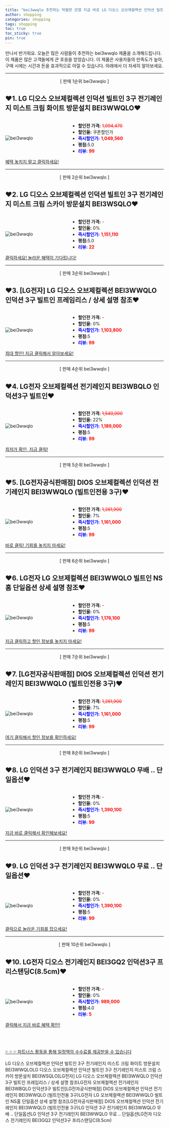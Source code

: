 ```yaml
---
title: "bei3wwqlo 추천하는 탁월한 모델 지금 바로 LG 디오스 오브제컬렉션 인덕션 빌트인"
author: shopping
categories: shopping
tags: shopping
toc: true
toc_sticky: true
pin: true
---
```

만나서 반가워요. 오늘은 많은 사람들이 추천하는 bei3wwqlo 제품을 소개해드립니다. 이 제품은 많은 고객들에게 큰 호응을 얻었습니다. 이 제품은 사용자들의 만족도가 높아, 구매 시에는 시간과 돈을 효과적으로 아낄 수 있습니다. 아래에서 더 자세히 알아보세요.

---
<p class="toplist" style="margin: 0 auto; display: block; width: fit-content;">[ 판매 1순위 bei3wwqlo ]</p>

<h2><strong>❤️1. LG 디오스 오브제컬렉션 인덕션 빌트인 3구 전기레인지 미스트 크림 화이트 방문설치 BEI3WWQLO❤️</strong></h2>

<div style="display: flex; align-items: center;">
    <div style="flex: 0.4;">
        <img src="https://thumbnail9.coupangcdn.com/thumbnails/remote/230x230ex/image/retail/images/795946836429716-3916488d-1043-4ea1-99c2-f524275de0f9.jpg" alt="bei3wwqlo" style="max-width: 100%;">
    </div>
    <div style="flex: 0.6; margin-left: 10px;">
        <ul>
            <li><strong>할인전 가격:</strong> <del style="color: red;">1,094,470</del></li>
            <li><strong>할인율:</strong> 쿠폰할인가</li>
            <li><span style='color:blue'><strong>즉시할인가:</strong></span> <span style='color:red'><strong>1,049,560</strong></span></li>
            <li><strong>평점:</strong>5.0</li>
            <li><span style='color:blue'><strong>리뷰:</strong></span> <span style='color:red'><strong>99</strong></span></li>
        </ul>
    </div>
</div>
<div class="center">
    <a href="https://William4Davisa.github.io?lptag=AF9450613&subid=githubio&pageKey=7388481970&traceid=V0-153&itemId=19097687867&vendorItemId=86218445848" class="myButton">
        혜택 놓치지 말고 클릭하세요!
    </a>
</div>


---
<p class="toplist" style="margin: 0 auto; display: block; width: fit-content;">[ 판매 2순위 bei3wwqlo ]</p>

<h2><strong>❤️2. LG 디오스 오브제컬렉션 인덕션 빌트인 3구 전기레인지 미스트 크림 스카이 방문설치 BEI3WSQLO❤️</strong></h2>

<div style="display: flex; align-items: center;">
    <div style="flex: 0.4;">
        <img src="https://thumbnail10.coupangcdn.com/thumbnails/remote/230x230ex/image/vendor_inventory/dd87/cb634146ede38c2ba9d2a56fad3399cb7f07e98429d0a6b0ce149f0a3d24.jpg" alt="bei3wwqlo" style="max-width: 100%;">
    </div>
    <div style="flex: 0.6; margin-left: 10px;">
        <ul>
            <li><strong>할인전 가격:</strong> <del style="color: red;">-</del></li>
            <li><strong>할인율:</strong> 0%</li>
            <li><span style='color:blue'><strong>즉시할인가:</strong></span> <span style='color:red'><strong>1,151,110</strong></span></li>
            <li><strong>평점:</strong>5.0</li>
            <li><span style='color:blue'><strong>리뷰:</strong></span> <span style='color:red'><strong>22</strong></span></li>
        </ul>
    </div>
</div>
<div class="center">
    <a href="https://William4Davisa.github.io?lptag=AF9450613&subid=githubio&pageKey=7709149232&traceid=V0-153&itemId=20660240433&vendorItemId=88173002840" class="myButton">
        클릭하세요! 놀라운 혜택이 기다립니다!
    </a>
</div>


---
<p class="toplist" style="margin: 0 auto; display: block; width: fit-content;">[ 판매 3순위 bei3wwqlo ]</p>

<h2><strong>❤️3. [LG전자] LG 디오스 오브제컬렉션 BEI3WWQLO 인덕션 3구 빌트인 프레임리스 / 상세 설명 참조❤️</strong></h2>

<div style="display: flex; align-items: center;">
    <div style="flex: 0.4;">
        <img src="https://thumbnail7.coupangcdn.com/thumbnails/remote/230x230ex/image/vendor_inventory/5370/904b53ed5a549186398b9159830ade6cc2c3dcdc123ab5e3fb6048ced5a9.jpg" alt="bei3wwqlo" style="max-width: 100%;">
    </div>
    <div style="flex: 0.6; margin-left: 10px;">
        <ul>
            <li><strong>할인전 가격:</strong> <del style="color: red;">-</del></li>
            <li><strong>할인율:</strong> 0%</li>
            <li><span style='color:blue'><strong>즉시할인가:</strong></span> <span style='color:red'><strong>1,103,800</strong></span></li>
            <li><strong>평점:</strong>5</li>
            <li><span style='color:blue'><strong>리뷰:</strong></span> <span style='color:red'><strong>99</strong></span></li>
        </ul>
    </div>
</div>
<div class="center">
    <a href="https://William4Davisa.github.io?lptag=AF9450613&subid=githubio&pageKey=8219647730&traceid=V0-153&itemId=23621398555&vendorItemId=90715203153" class="myButton">
        최대 할인! 지금 클릭해서 알아보세요!
    </a>
</div>


---
<p class="toplist" style="margin: 0 auto; display: block; width: fit-content;">[ 판매 4순위 bei3wwqlo ]</p>

<h2><strong>❤️4. LG전자 오브제컬렉션 전기레인지 BEI3WBQLO 인덕션3구 빌트인❤️</strong></h2>

<div style="display: flex; align-items: center;">
    <div style="flex: 0.4;">
        <img src="https://thumbnail6.coupangcdn.com/thumbnails/remote/230x230ex/image/vendor_inventory/be07/50fdcea643bb99b747bd07a4c44b478cafb4669a3fbba53e0fc01a099b0f.jpg" alt="bei3wwqlo" style="max-width: 100%;">
    </div>
    <div style="flex: 0.6; margin-left: 10px;">
        <ul>
            <li><strong>할인전 가격:</strong> <del style="color: red;">1,540,000</del></li>
            <li><strong>할인율:</strong> 22%</li>
            <li><span style='color:blue'><strong>즉시할인가:</strong></span> <span style='color:red'><strong>1,189,000</strong></span></li>
            <li><strong>평점:</strong>5</li>
            <li><span style='color:blue'><strong>리뷰:</strong></span> <span style='color:red'><strong>99</strong></span></li>
        </ul>
    </div>
</div>
<div class="center">
    <a href="https://William4Davisa.github.io?lptag=AF9450613&subid=githubio&pageKey=7345086886&traceid=V0-153&itemId=18888057183&vendorItemId=86016242247" class="myButton">
        최저가 확인, 지금 클릭!
    </a>
</div>


---
<p class="toplist" style="margin: 0 auto; display: block; width: fit-content;">[ 판매 5순위 bei3wwqlo ]</p>

<h2><strong>❤️5. [LG전자공식판매점] DIOS 오브제컬렉션 인덕션 전기레인지 BEI3WWQLO (빌트인전용 3구)❤️</strong></h2>

<div style="display: flex; align-items: center;">
    <div style="flex: 0.4;">
        <img src="https://thumbnail10.coupangcdn.com/thumbnails/remote/230x230ex/image/vendor_inventory/8ac7/2e797b6e4b568ad73a7cf5f3686a7a49d8fb2d470edee3bd738e14adc99a.jpg" alt="bei3wwqlo" style="max-width: 100%;">
    </div>
    <div style="flex: 0.6; margin-left: 10px;">
        <ul>
            <li><strong>할인전 가격:</strong> <del style="color: red;">1,261,900</del></li>
            <li><strong>할인율:</strong> 7%</li>
            <li><span style='color:blue'><strong>즉시할인가:</strong></span> <span style='color:red'><strong>1,161,000</strong></span></li>
            <li><strong>평점:</strong>5</li>
            <li><span style='color:blue'><strong>리뷰:</strong></span> <span style='color:red'><strong>99</strong></span></li>
        </ul>
    </div>
</div>
<div class="center">
    <a href="https://William4Davisa.github.io?lptag=AF9450613&subid=githubio&pageKey=7358525437&traceid=V0-153&itemId=18952880724&vendorItemId=86079075028" class="myButton">
        바로 클릭! 기회를 놓치지 마세요!
    </a>
</div>


---
<p class="toplist" style="margin: 0 auto; display: block; width: fit-content;">[ 판매 6순위 bei3wwqlo ]</p>

<h2><strong>❤️6. LG전자 LG 오브제컬렉션 BEI3WWQLO 빌트인 NS홈 단일옵션 상세 설명 참조❤️</strong></h2>

<div style="display: flex; align-items: center;">
    <div style="flex: 0.4;">
        <img src="https://thumbnail8.coupangcdn.com/thumbnails/remote/230x230ex/image/vendor_inventory/97ca/a099fba411f8b889bcdfc2d0beffbda969319d7a124b8bc8ffa5793c9887.jpg" alt="bei3wwqlo" style="max-width: 100%;">
    </div>
    <div style="flex: 0.6; margin-left: 10px;">
        <ul>
            <li><strong>할인전 가격:</strong> <del style="color: red;">-</del></li>
            <li><strong>할인율:</strong> 0%</li>
            <li><span style='color:blue'><strong>즉시할인가:</strong></span> <span style='color:red'><strong>1,176,100</strong></span></li>
            <li><strong>평점:</strong>5</li>
            <li><span style='color:blue'><strong>리뷰:</strong></span> <span style='color:red'><strong>99</strong></span></li>
        </ul>
    </div>
</div>
<div class="center">
    <a href="https://William4Davisa.github.io?lptag=AF9450613&subid=githubio&pageKey=7416516923&traceid=V0-153&itemId=19228824785&vendorItemId=86345375615" class="myButton">
        지금 클릭하고 할인 정보를 놓치지 마세요!
    </a>
</div>


---
<p class="toplist" style="margin: 0 auto; display: block; width: fit-content;">[ 판매 7순위 bei3wwqlo ]</p>

<h2><strong>❤️7. [LG전자공식판매점] DIOS 오브제컬렉션 인덕션 전기레인지 BEI3WWQLO (빌트인전용 3구)❤️</strong></h2>

<div style="display: flex; align-items: center;">
    <div style="flex: 0.4;">
        <img src="https://thumbnail10.coupangcdn.com/thumbnails/remote/230x230ex/image/vendor_inventory/8ac7/2e797b6e4b568ad73a7cf5f3686a7a49d8fb2d470edee3bd738e14adc99a.jpg" alt="bei3wwqlo" style="max-width: 100%;">
    </div>
    <div style="flex: 0.6; margin-left: 10px;">
        <ul>
            <li><strong>할인전 가격:</strong> <del style="color: red;">1,261,900</del></li>
            <li><strong>할인율:</strong> 7%</li>
            <li><span style='color:blue'><strong>즉시할인가:</strong></span> <span style='color:red'><strong>1,161,000</strong></span></li>
            <li><strong>평점:</strong>5</li>
            <li><span style='color:blue'><strong>리뷰:</strong></span> <span style='color:red'><strong>99</strong></span></li>
        </ul>
    </div>
</div>
<div class="center">
    <a href="https://William4Davisa.github.io?lptag=AF9450613&subid=githubio&pageKey=7358525437&traceid=V0-153&itemId=18952880732&vendorItemId=86079075043" class="myButton">
        여기 클릭해서 할인 정보를 확인하세요!
    </a>
</div>


---
<p class="toplist" style="margin: 0 auto; display: block; width: fit-content;">[ 판매 8순위 bei3wwqlo ]</p>

<h2><strong>❤️8. LG 인덕션 3구 전기레인지 BEI3WWQLO 무배 .. 단일옵션❤️</strong></h2>

<div style="display: flex; align-items: center;">
    <div style="flex: 0.4;">
        <img src="https://thumbnail10.coupangcdn.com/thumbnails/remote/230x230ex/image/vendor_inventory/335d/24e58bac4347c7c966af746bff32d976778a66625d4cdcf2edfef0287ae6.jpg" alt="bei3wwqlo" style="max-width: 100%;">
    </div>
    <div style="flex: 0.6; margin-left: 10px;">
        <ul>
            <li><strong>할인전 가격:</strong> <del style="color: red;">-</del></li>
            <li><strong>할인율:</strong> 0%</li>
            <li><span style='color:blue'><strong>즉시할인가:</strong></span> <span style='color:red'><strong>1,390,100</strong></span></li>
            <li><strong>평점:</strong>5</li>
            <li><span style='color:blue'><strong>리뷰:</strong></span> <span style='color:red'><strong>99</strong></span></li>
        </ul>
    </div>
</div>
<div class="center">
    <a href="https://William4Davisa.github.io?lptag=AF9450613&subid=githubio&pageKey=7536205677&traceid=V0-153&itemId=19799991679&vendorItemId=86902357519" class="myButton">
        지금 바로 클릭해서 확인해보세요!
    </a>
</div>


---
<p class="toplist" style="margin: 0 auto; display: block; width: fit-content;">[ 판매 9순위 bei3wwqlo ]</p>

<h2><strong>❤️9. LG 인덕션 3구 전기레인지 BEI3WWQLO 무료 .. 단일옵션❤️</strong></h2>

<div style="display: flex; align-items: center;">
    <div style="flex: 0.4;">
        <img src="https://thumbnail10.coupangcdn.com/thumbnails/remote/230x230ex/image/vendor_inventory/335d/24e58bac4347c7c966af746bff32d976778a66625d4cdcf2edfef0287ae6.jpg" alt="bei3wwqlo" style="max-width: 100%;">
    </div>
    <div style="flex: 0.6; margin-left: 10px;">
        <ul>
            <li><strong>할인전 가격:</strong> <del style="color: red;">-</del></li>
            <li><strong>할인율:</strong> 0%</li>
            <li><span style='color:blue'><strong>즉시할인가:</strong></span> <span style='color:red'><strong>1,390,100</strong></span></li>
            <li><strong>평점:</strong>5</li>
            <li><span style='color:blue'><strong>리뷰:</strong></span> <span style='color:red'><strong>99</strong></span></li>
        </ul>
    </div>
</div>
<div class="center">
    <a href="https://William4Davisa.github.io?lptag=AF9450613&subid=githubio&pageKey=7536205646&traceid=V0-153&itemId=19799991568&vendorItemId=86902357455" class="myButton">
        클릭으로 놀라운 기회를 잡으세요!
    </a>
</div>


---
<p class="toplist" style="margin: 0 auto; display: block; width: fit-content;">[ 판매 10순위 bei3wwqlo ]</p>

<h2><strong>❤️10. LG전자 디오스 전기레인지 BEI3GQ2 인덕션3구 프리스탠딩C(8.5cm)❤️</strong></h2>

<div style="display: flex; align-items: center;">
    <div style="flex: 0.4;">
        <img src="https://thumbnail10.coupangcdn.com/thumbnails/remote/230x230ex/image/vendor_inventory/85ec/f0694c4293a84adcda660833d5ba3f8b726e9d56e3989b91f00496b584f4.PNG" alt="bei3wwqlo" style="max-width: 100%;">
    </div>
    <div style="flex: 0.6; margin-left: 10px;">
        <ul>
            <li><strong>할인전 가격:</strong> <del style="color: red;">-</del></li>
            <li><strong>할인율:</strong> 0%</li>
            <li><span style='color:blue'><strong>즉시할인가:</strong></span> <span style='color:red'><strong>989,000</strong></span></li>
            <li><strong>평점:</strong>4.0</li>
            <li><span style='color:blue'><strong>리뷰:</strong></span> <span style='color:red'><strong>5</strong></span></li>
        </ul>
    </div>
</div>
<div class="center">
    <a href="https://William4Davisa.github.io?lptag=AF9450613&subid=githubio&pageKey=7151669236&traceid=V0-153&itemId=17981122152&vendorItemId=87217013406" class="myButton">
        클릭해서 지금 바로 혜택 확인!
    </a>
</div>

<br><br><br>[💦 💦 💦 파트너스 활동을 통해 일정액의 수수료를 제공받을 수 있습니다](https://link.coupang.com/a/bcpT2c)<br><br>LG 디오스 오브제컬렉션 인덕션 빌트인 3구 전기레인지 미스트 크림 화이트 방문설치 BEI3WWQLOLG 디오스 오브제컬렉션 인덕션 빌트인 3구 전기레인지 미스트 크림 스카이 방문설치 BEI3WSQLO[LG전자] LG 디오스 오브제컬렉션 BEI3WWQLO 인덕션 3구 빌트인 프레임리스 / 상세 설명 참조LG전자 오브제컬렉션 전기레인지 BEI3WBQLO 인덕션3구 빌트인[LG전자공식판매점] DIOS 오브제컬렉션 인덕션 전기레인지 BEI3WWQLO (빌트인전용 3구)LG전자 LG 오브제컬렉션 BEI3WWQLO 빌트인 NS홈 단일옵션 상세 설명 참조[LG전자공식판매점] DIOS 오브제컬렉션 인덕션 전기레인지 BEI3WWQLO (빌트인전용 3구)LG 인덕션 3구 전기레인지 BEI3WWQLO 무배 .. 단일옵션LG 인덕션 3구 전기레인지 BEI3WWQLO 무료 .. 단일옵션LG전자 디오스 전기레인지 BEI3GQ2 인덕션3구 프리스탠딩C(8.5cm)